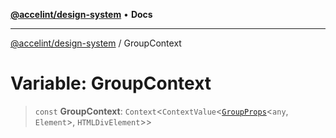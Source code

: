 [**@accelint/design-system**](../README.md) • **Docs**

***

[@accelint/design-system](../README.md) / GroupContext

# Variable: GroupContext

> `const` **GroupContext**: `Context`\<`ContextValue`\<[`GroupProps`](../type-aliases/GroupProps.md)\<`any`, `Element`\>, `HTMLDivElement`\>\>
